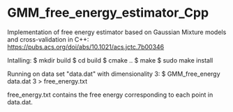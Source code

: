 # GMM_free_energy_estimator_Cpp

Implementation of free energy estimator based on Gaussian Mixture models and cross-validation in C++:
https://pubs.acs.org/doi/abs/10.1021/acs.jctc.7b00346

Intalling:
$ mkdir build
$ cd build
$ cmake ..
$ make
$ sudo make install

Running on data set "data.dat" with dimensionality 3:
$ GMM_free_energy data.dat 3 > free_energy.txt

free_energy.txt contains the free energy corresponding to each point in data.dat.
